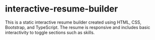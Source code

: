 # interactive-resume-builder
 This is a static interactive resume builder created using HTML, CSS, Bootstrap, and TypeScript. The resume is responsive and includes basic interactivity to toggle sections such as skills.
